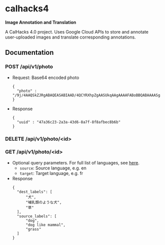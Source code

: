 # calhacks4 
<b>Image Annotation and Translation</b>

A CalHacks 4.0 project. Uses Google Cloud APIs to store and annotate user-uploaded images and translate corresponding annotations.


## Documentation
### POST /api/v1/photo
- Request: Base64 encoded photo
  ```
  { 
    "photo" : "/9j/4AAQSkZJRgABAQEASABIAAD/4QCYRXhpZgAASUkqAAgAAAAFABoBBQABAAAASgAAABsBBQAB"
  }
  ```
- Response
  ```
  {
    "uuid" : "47a36c23-2a3a-43d6-8a7f-8f8afbec8b6b"
  }
  ```
### DELETE /api/v1/photo/\<id>
### GET /api/v1/photo/\<id>
- Optional query parameters. For full list of languages, see [here](https://cloud.google.com/translate/docs/languages).
  - `source`: Source language, e.g. en
  - `target`: Target language, e.g. fr
- Response
  ```
  {
    "dest_labels": [
        "犬",
        "哺乳類のような犬",
        "草"
    ],
    "source_labels": [
        "dog",
        "dog like mammal",
        "grass"
    ]
  }
  ```
